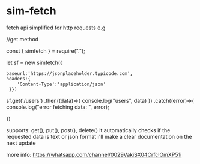 # sim-fetch
fetch api simplified for http requests
e.g

//get method

const { simfetch } = require(".");

let sf = new simfetch({

    baseurl:'https://jsonplaceholder.typicode.com',
    headers:{
        'Content-Type':'application/json'
     }})

sf.get('/users')
 .then((data)=>{
    console.log("users", data)
 })
 .catch((error)=>{
    console.log("error fetching data: ", error);
    
 })

 supports: get(), put(), post(), delete()
it automatically checks if the requested data is text or json format 
i'll make a clear documentation on the next update
 
more info: https://whatsapp.com/channel/0029VakiSX04CrfclOmXP51i
